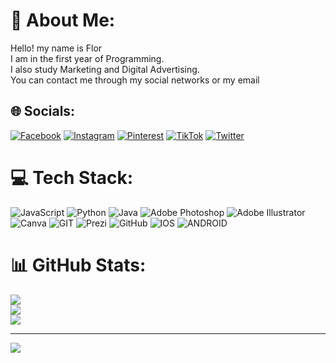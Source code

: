 # 💫 About Me:
Hello! my name is Flor<br>I am in the first year of Programming.<br>I also study Marketing and Digital Advertising.<br>You can contact me through my social networks or my email


## 🌐 Socials:
[![Facebook](https://img.shields.io/badge/Facebook-%231877F2.svg?logo=Facebook&logoColor=white)](https://facebook.com/Florrlucia) [![Instagram](https://img.shields.io/badge/Instagram-%23E4405F.svg?logo=Instagram&logoColor=white)](https://instagram.com/Florrlucia) [![Pinterest](https://img.shields.io/badge/Pinterest-%23E60023.svg?logo=Pinterest&logoColor=white)](https://pinterest.com/Florrlucia) [![TikTok](https://img.shields.io/badge/TikTok-%23000000.svg?logo=TikTok&logoColor=white)](https://tiktok.com/@Florrlucia) [![Twitter](https://img.shields.io/badge/Twitter-%231DA1F2.svg?logo=Twitter&logoColor=white)](https://twitter.com/Florrlucia) 

# 💻 Tech Stack:
![JavaScript](https://img.shields.io/badge/javascript-%23323330.svg?style=plastic&logo=javascript&logoColor=%23F7DF1E) ![Python](https://img.shields.io/badge/python-3670A0?style=plastic&logo=python&logoColor=ffdd54) ![Java](https://img.shields.io/badge/java-%23ED8B00.svg?style=plastic&logo=java&logoColor=white) ![Adobe Photoshop](https://img.shields.io/badge/adobephotoshop-%2331A8FF.svg?style=plastic&logo=adobephotoshop&logoColor=white) ![Adobe Illustrator](https://img.shields.io/badge/adobeillustrator-%23FF9A00.svg?style=plastic&logo=adobeillustrator&logoColor=white) ![Canva](https://img.shields.io/badge/Canva-%2300C4CC.svg?style=plastic&logo=Canva&logoColor=white) ![GIT](https://img.shields.io/badge/Git-fc6d26?style=plastic&logo=git&logoColor=white) ![Prezi](https://img.shields.io/badge/Prezi-%23000000.svg?style=plastic&logo=Prezi&logoColor=white) ![GitHub](https://img.shields.io/badge/GitHub-%23121011.svg?style=plastic&logo=github&logoColor=white) ![IOS](https://img.shields.io/badge/IOS-%2320232a.svg?style=plastic&logo=apple&logoColor=white) ![ANDROID](https://img.shields.io/badge/android-%2320232a.svg?style=plastic&logo=android&logoColor=%a4c639)
# 📊 GitHub Stats:
![](https://github-readme-stats.vercel.app/api?username=florrlucia&theme=swift&hide_border=false&include_all_commits=false&count_private=false)<br/>
![](https://github-readme-streak-stats.herokuapp.com/?user=florrlucia&theme=swift&hide_border=false)<br/>
![](https://github-readme-stats.vercel.app/api/top-langs/?username=florrlucia&theme=swift&hide_border=false&include_all_commits=false&count_private=false&layout=compact)

---
[![](https://visitcount.itsvg.in/api?id=florrlucia&icon=0&color=0)](https://visitcount.itsvg.in)

<!-- Proudly created with GPRM ( https://gprm.itsvg.in ) -->
